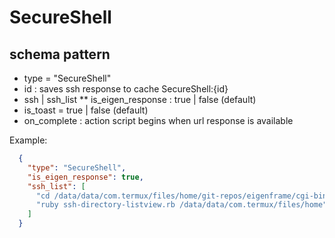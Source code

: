 # SecureShell
## schema pattern

* type = "SecureShell"
* id : saves ssh response to cache SecureShell:{id}
* ssh | ssh_list
** is_eigen_response : true | false (default)
* is_toast = true | false (default)
* on_complete : action script begins when url response is available 

Example:
```json
  {
    "type": "SecureShell",
    "is_eigen_response": true,
    "ssh_list": [
      "cd /data/data/com.termux/files/home/git-repos/eigenframe/cgi-bin",
      "ruby ssh-directory-listview.rb /data/data/com.termux/files/home"
    ]
  }
```
